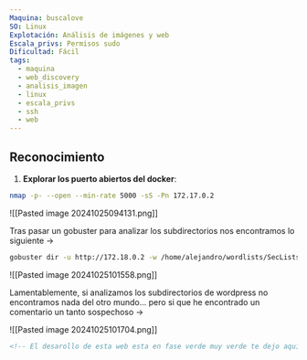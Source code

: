 ```yaml
---
Maquina: buscalove
SO: Linux
Explotación: Análisis de imágenes y web
Escala_privs: Permisos sudo
Dificultad: Fácil
tags:
  - maquina
  - web_discovery
  - analisis_imagen
  - linux
  - escala_privs
  - ssh
  - web
---
```

## Reconocimiento

1. **Explorar los puerto abiertos del docker**: 

```bash 
nmap -p- --open --min-rate 5000 -sS -Pn 172.17.0.2
```

![[Pasted image 20241025094131.png]]

Tras pasar un gobuster para analizar los subdirectorios nos encontramos lo siguiente ->

```bash
gobuster dir -u http://172.18.0.2 -w /home/alejandro/wordlists/SecLists/Discovery/Web-Content/directory-list-2.3-big.txt -x .php,.py,.js,.txt
```

![[Pasted image 20241025101558.png]]

Lamentablemente, si analizamos los subdirectorios de wordpress no encontramos nada del otro mundo... pero si que he encontrado un comentario un tanto sospechoso  -> 

![[Pasted image 20241025101704.png]]

```html
<!-- El desarollo de esta web esta en fase verde muy verde te dejo aqui la ventana abierta con mucho love para los curiosos que gustan de leer -->
```


